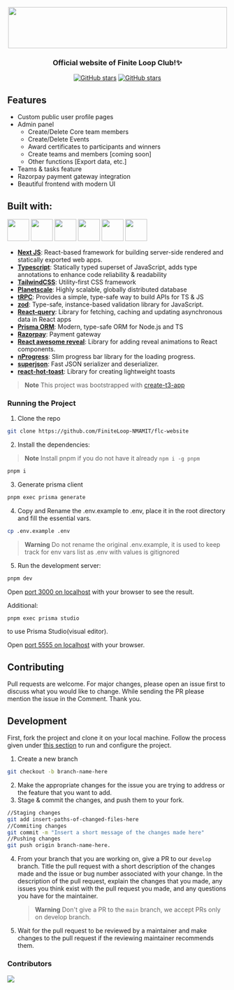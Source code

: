 <p align="center">
<img src="https://res.cloudinary.com/dpfpk49oa/image/upload/v1661426779/logo1_gyjvor.png" width="501" height="94">
<h3 align="center">Official website of Finite Loop Club!✨️</h3>
</p>

<p align="center">
<a href="https://github.com/FiniteLoop-NMAMIT/flc-website/stargazers"><img alt="GitHub stars" src="https://img.shields.io/github/stars/FiniteLoop-NMAMIT/flc-website"></a>
<a href="https://github.com/FiniteLoop-NMAMIT/flc-website/"><img alt="GitHub stars" src="https://img.shields.io/github/last-commit/FiniteLoop-NMAMIT/flc-website"></a>
</p>

## Features

- Custom public user profile pages
- Admin panel
  - Create/Delete Core team members
  - Create/Delete Events
  - Award certificates to participants and winners
  - Create teams and members [coming soon]
  - Other functions [Export data, etc.]
- Teams & tasks feature
- Razorpay payment gateway integration
- Beautiful frontend with modern UI

## Built with:

<p align="left">
<img src="https://ui-lib.com/blog/wp-content/uploads/2021/12/nextjs-boilerplate-logo.png" height="50px">
<img src="https://upload.wikimedia.org/wikipedia/commons/thumb/4/4c/Typescript_logo_2020.svg/1024px-Typescript_logo_2020.svg.png?20221110153201" height="50px">
<img src="https://www.svgrepo.com/show/374118/tailwind.svg" height="50px">
<img src="https://pbs.twimg.com/profile_images/1504919223168077836/RSsCSpKf_400x400.jpg" height="50px">
<img src="https://trpc.io/img/logo.svg" height="50px">
<img src="https://www.svgrepo.com/show/374002/prisma.svg" height="50px">
</p>

- [**Next JS**](https://nextjs.org/): React-based framework for building server-side rendered and statically exported web apps.
- [**Typescript**](https://www.typescriptlang.org/): Statically typed superset of JavaScript, adds type annotations to enhance code reliability & readability
- [**TailwindCSS**](https://tailwindcss.com/): Utility-first CSS framework
- [**Planetscale**](https://planetscale.com/): Highly scalable, globally distributed database
- [**tRPC**](https://trpc.io/): Provides a simple, type-safe way to build APIs for TS & JS
- [**zod**](https://zod.dev/): Type-safe, instance-based validation library for JavaScript.
- [**React-query**](https://tanstack.com/query/latest): Library for fetching, caching and updating asynchronous data in React apps
- [**Prisma ORM**](https://www.prisma.io/): Modern, type-safe ORM for Node.js and TS
- [**Razorpay**](https://razorpay.com/): Payment gateway
- [**React awesome reveal**](https://react-awesome-reveal.morello.dev/): Library for adding reveal animations to React components.
- [**nProgress**](https://rstacruz.github.io/nprogress/): Slim progress bar library for the loading progress.
- [**superjson**](https://github.com/blitz-js/superjson): Fast JSON serializer and deserializer.
- [**react-hot-toast**](https://react-hot-toast.com/): Library for creating lightweight toasts
> **Note**
> This project was bootstrapped with [create-t3-app](https://create.t3.gg/)

### Running the Project

1. Clone the repo

```bash
git clone https://github.com/FiniteLoop-NMAMIT/flc-website
```

2. Install the dependencies:
> **Note**
> Install pnpm if you do not have it already `npm i -g pnpm`

```bash
pnpm i
```

3. Generate prisma client

```bash
pnpm exec prisma generate
```

4. Copy and Rename the .env.example to .env, place it in the root directory and fill the essential vars.

```bash
cp .env.example .env
```

> **Warning**
> Do not rename the original .env.example, it is used to keep track for env vars list as .env with values is gitignored

5. Run the development server:

```bash
pnpm dev
```

Open [port 3000 on localhost](http://localhost:3000) with your browser to see the result.

Additional:

```bash
pnpm exec prisma studio
```

to use Prisma Studio(visual editor).

Open [port 5555 on localhost](http://localhost:5555) with your browser.

## Contributing

Pull requests are welcome. For major changes, please open an issue first to discuss what you would like to change. While sending the PR please mention the issue in the Comment. Thank you.

## Development

First, fork the project and clone it on your local machine. Follow the process given under [this section](#running-the-project) to run and configure the project.

1. Create a new branch

```bash
git checkout -b branch-name-here
```

2. Make the appropriate changes for the issue you are trying to address or the feature that you want to add.
3. Stage & commit the changes, and push them to your fork.

```bash
//Staging changes
git add insert-paths-of-changed-files-here
//Commiting changes
git commit -m "Insert a short message of the changes made here"
//Pushing changes
git push origin branch-name-here.
```

4. From your branch that you are working on, give a PR to our `develop` branch.
   Title the pull request with a short description of the changes made and the issue or bug number associated with your change. In the description of the pull request, explain the changes that you made, any issues you think exist with the pull request you made, and any questions you have for the maintainer.
   > **Warning**
   > Don't give a PR to the `main` branch, we accept PRs only on develop branch.
5. Wait for the pull request to be reviewed by a maintainer and make changes to the pull request if the reviewing maintainer recommends them.

### Contributors

<a href="https://github.com/FiniteLoop-NMAMIT/flc-website/graphs/contributors">
  <img src="https://contrib.rocks/image?repo=FiniteLoop-NMAMIT/flc-website" />
</a>
